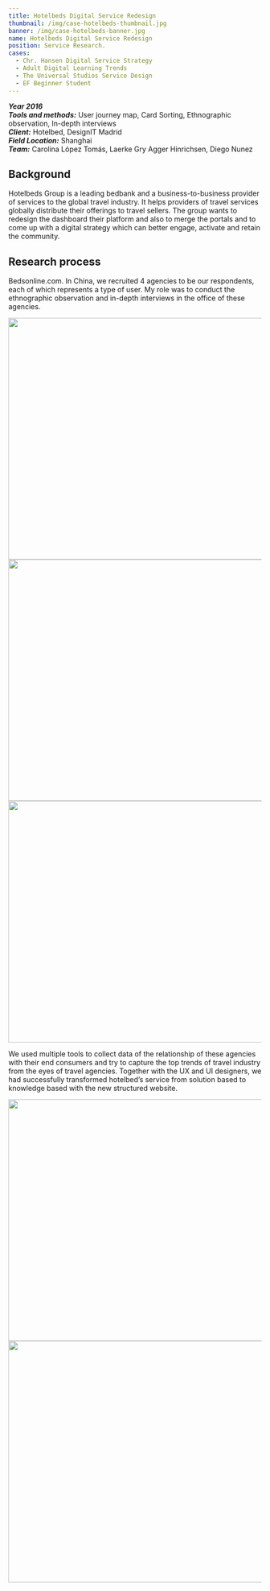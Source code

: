 ```yaml
---
title: Hotelbeds Digital Service Redesign
thumbnail: /img/case-hotelbeds-thumbnail.jpg
banner: /img/case-hotelbeds-banner.jpg
name: Hotelbeds Digital Service Redesign
position: Service Research.
cases:
  - Chr. Hansen Digital Service Strategy
  - Adult Digital Learning Trends
  - The Universal Studios Service Design
  - EF Beginner Student
---
```

***Year 2016*** \
***Tools and methods:*** User journey map, Card Sorting, Ethnographic observation, In-depth interviews\
***Client:*** Hotelbed, DesignIT Madrid\
***Field Location:*** Shanghai\
***Team:*** Carolina López Tomás, Laerke Gry Agger Hinrichsen, Diego Nunez 

## Background

Hotelbeds Group is a leading bedbank and a business-to-business provider of services to the global travel industry. It helps providers of travel services globally distribute their offerings to travel sellers. The group wants to redesign the dashboard their platform and also to merge the portals and to come up with a digital strategy which can better engage, activate and retain the community.

## Research process

Bedsonline.com. In China, we recruited 4 agencies to be our respondents, each of which represents a type of user. My role was to conduct the ethnographic observation and in-depth interviews in the office of these agencies. 

<img src="/img/case-hotelbeds-case-hotelbeds-6.jpg" style="width:45rem;height:30rem" index="" />

<img src="/img/case-hotelbeds-4.jpg" style="width:45rem;height:30rem" index="1" />

<img src="/img/case-hotelbeds-5.jpg" style="width:45rem;height:30rem" index="2" />

We used multiple tools to collect data of the relationship of these agencies with their end consumers and try to capture the top trends of travel industry from the eyes of travel agencies. Together with the UX and UI designers, we had successfully transformed hotelbed’s service from solution based to knowledge based with the new structured website.

<img src="/img/case-hotelbeds-3.jpg" style="width:45rem;height:30rem" index="" />

<img src="/img/case-hotelbeds-2.JPG" style="width:45rem;height:30rem" index="" />
